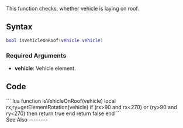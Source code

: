 <lowercasetitle></lowercasetitle>

This function checks, whether vehicle is laying on roof.

Syntax
------

``` lua
bool isVehicleOnRoof(vehicle vehicle)
```

### Required Arguments

-   **vehicle**: Vehicle element.

Code
----

<section name="Function source" class="both" show="true">
``` lua
function isVehicleOnRoof(vehicle)
        local rx,ry=getElementRotation(vehicle)
        if (rx>90 and rx<270) or (ry>90 and ry<270) then
                return true
        end
        return false
end
```

</section>
See Also
--------
